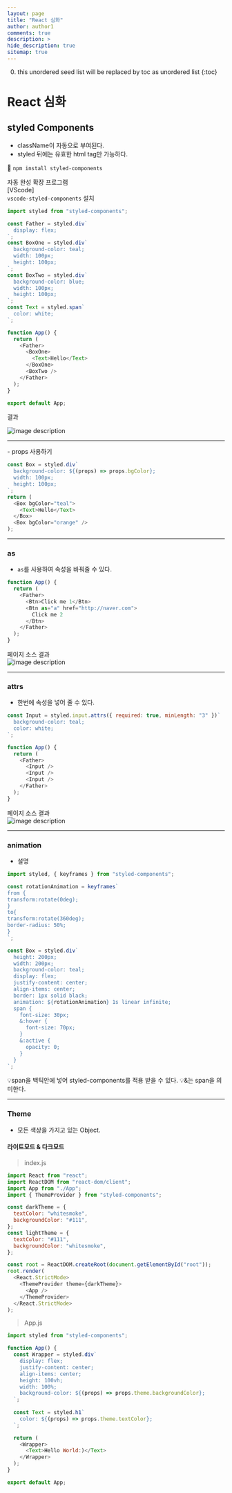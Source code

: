 ```yaml
---
layout: page
title: "React 심화"
author: author1
comments: true
description: >
hide_description: true
sitemap: true
---
```


0. this unordered seed list will be replaced by toc as unordered list
{:toc}

# React 심화

## styled Components

- className이 자동으로 부여된다.
- styled 뒤에는 유효한 html tag만 가능하다.

🔧 `npm install styled-components`

자동 완성 확장 프로그램<br>
[VScode]<br>
`vscode-styled-components` 설치

```js
import styled from "styled-components";

const Father = styled.div`
  display: flex;
`;
const BoxOne = styled.div`
  background-color: teal;
  width: 100px;
  height: 100px;
`;
const BoxTwo = styled.div`
  background-color: blue;
  width: 100px;
  height: 100px;
`;
const Text = styled.span`
  color: white;
`;

function App() {
  return (
    <Father>
      <BoxOne>
        <Text>Hello</Text>
      </BoxOne>
      <BoxTwo />
    </Father>
  );
}

export default App;
```

결과

![image description](/assets\study\react_Image\styledComponent.png)

<hr>
- props 사용하기

```js
const Box = styled.div`
  background-color: ${(props) => props.bgColor};
  width: 100px;
  height: 100px;
`;
return (
  <Box bgColor="teal">
    <Text>Hello</Text>
  </Box>
  <Box bgColor="orange" />
);
```
<hr>

### as
- `as`를 사용하여 속성을 바꿔줄 수 있다. 

```js
function App() {
  return (
    <Father>
      <Btn>Click me 1</Btn>
      <Btn as="a" href="http://naver.com">
        Click me 2
      </Btn>
    </Father>
  );
}
```

페이지 소스 결과<br>
![image description](/assets\study\react_Image\styleComponents_as.png)
<hr>

### attrs
- 한번에 속성을 넣어 줄 수 있다.

```js
const Input = styled.input.attrs({ required: true, minLength: "3" })`
  background-color: teal;
  color: white;
`;

function App() {
  return (
    <Father>
      <Input />
      <Input />
      <Input />
    </Father>
  );
}
```

페이지 소스 결과<br>
![image description](/assets\study\react_Image\styleComponents_attrs.png)
<hr>

### animation 
- 설명

```js
import styled, { keyframes } from "styled-components";

const rotationAnimation = keyframes`
from {
transform:rotate(0deg);
}
to{
transform:rotate(360deg);
border-radius: 50%;
}
`;

const Box = styled.div`
  height: 200px;
  width: 200px;
  background-color: teal;
  display: flex;
  justify-content: center;
  align-items: center;
  border: 1px solid black;
  animation: ${rotationAnimation} 1s linear infinite;
  span {
    font-size: 30px;
    &:hover {
      font-size: 70px;
    }
    &:active {
      opacity: 0;
    }
  }
`;
```

💡span을 백틱안에 넣어 styled-components를 적용 받을 수 있다.
💡&는 span을 의미한다.
<hr>

### Theme
- 모든 색상을 가지고 있는 Object.

#### 라이트모드 & 다크모드
> index.js
```js
import React from "react";
import ReactDOM from "react-dom/client";
import App from "./App";
import { ThemeProvider } from "styled-components";

const darkTheme = {
  textColor: "whitesmoke",
  backgroundColor: "#111",
};
const lightTheme = {
  textColor: "#111",
  backgroundColor: "whitesmoke",
};

const root = ReactDOM.createRoot(document.getElementById("root"));
root.render(
  <React.StrictMode>
    <ThemeProvider theme={darkTheme}>
      <App />
    </ThemeProvider>
  </React.StrictMode>
);
```
> App.js

```js
import styled from "styled-components";

function App() {
  const Wrapper = styled.div`
    display: flex;
    justify-content: center;
    align-items: center;
    height: 100vh;
    width: 100%;
    background-color: ${(props) => props.theme.backgroundColor};
  `;
  
  const Text = styled.h1`
    color: ${(props) => props.theme.textColor};
  `;

  return (
    <Wrapper>
      <Text>Hello World:)</Text>
    </Wrapper>
  );
}

export default App;
```
